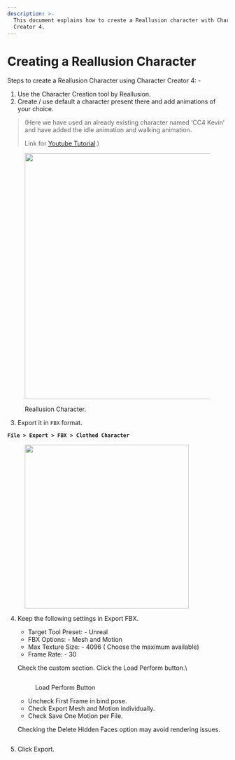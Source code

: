 ```yaml
---
description: >-
  This document explains how to create a Reallusion character with Character
  Creator 4.
---
```


# Creating a Reallusion Character

Steps to create a Reallusion Character using Character Creator 4: -&#x20;

1. Use the Character Creation tool by Reallusion.
2. Create / use default a character present there and add animations of your choice.

> (Here we have used an already existing character named ‘CC4 Kevin’ and have added the idle animation and walking animation.
>
> Link for [Youtube Tutorial](https://youtu.be/4A1T2leCZRg).)

<figure><img src="https://lh6.googleusercontent.com/WUFakj2XgSh7Fnud3gIRg-n-SEz6qaydVCxK59hL93r76bHCu4d8vAYiV7TvjXeaMTa6TaDob2J_bvQLg9yMJ040dQexUFlWHa1FRfR38rcyQpel4D2JHvLNVwJUn5_kJMoTRGmBz4zJi_XsKn7VnTY" alt="" width="563"><figcaption><p>Reallusion Character. </p></figcaption></figure>

3. Export it in `FBX` format.&#x20;

&#x20;               **`File > Export > FBX > Clothed Character`**

<figure><img src="https://lh4.googleusercontent.com/wTQrSNHHbLNpPYlgrh2BBx1mVZQXlSNw7AiLZcePMJGTDhR3-OcjVlYQ-niYivv2Me4roCxLAKzdxqhzjF-AYGnfFKLQjRAZKzhda50jlEIEkF4PM-fhBwkl608OpSxHn0p6bBHrhGOX-gXuLYSZNb4" alt="" width="375"><figcaption></figcaption></figure>

4.  Keep the following settings in Export FBX.&#x20;

    * Target Tool Preset: - Unreal&#x20;
    * FBX Options: - Mesh and Motion
    * Max Texture Size: - 4096 ( Choose the maximum available)&#x20;
    * Frame Rate: - 30&#x20;

    Check the custom section. Click the Load Perform button.\


    <figure><img src="https://lh3.googleusercontent.com/bRHLyGL7DX5FyR6C81V2zvSatP5vDxtXhT4QbaRINrPssg4nL0TcGXbmD5XtyQO3tEvcxJT_7Bkq4Bgui26GV3GKAgaY2oIzUaof6kj_NwBiP-RDXYl7q1Z0K_yc9mrNHktbSuHZuxdvgqRnDeicbaI" alt=""><figcaption><p>Load Perform Button</p></figcaption></figure>



    * Uncheck First Frame in bind pose.&#x20;
    * Check Export Mesh and Motion individually.&#x20;
    * Check Save One Motion per File.&#x20;

    Checking the Delete Hidden Faces option may avoid rendering issues.

<figure><img src="https://lh4.googleusercontent.com/tKRRSrI54jSp3VA7dcoLmMG1y5gatG4uxh1VpF_bkfA6qRxyNEGXXFUBO6PI8IqTL51wjd4iWFXRW_3XJ0_cCsadE6KvVCaMKom9ojzWi25Q1oFuefwmws4ErqVc2Uw1yDCDsmJELox8KZS7LyF74dM" alt=""><figcaption></figcaption></figure>

5. Click Export.
